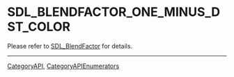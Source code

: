 # SDL_BLENDFACTOR_ONE_MINUS_DST_COLOR

Please refer to [SDL_BlendFactor](SDL_BlendFactor) for details.

----
[CategoryAPI](CategoryAPI), [CategoryAPIEnumerators](CategoryAPIEnumerators)


